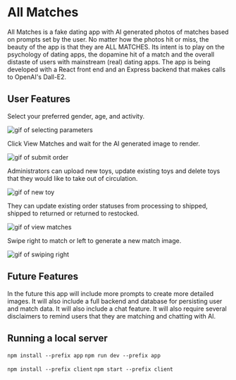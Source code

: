 # All Matches
All Matches is a fake dating app with AI generated photos of matches based on prompts set by the user. No matter how the photos hit or miss, the beauty of the app is that they are ALL MATCHES. Its intent is to play on the psychology of dating apps, the dopamine hit of a match and the overall distaste of users with mainstream (real) dating apps. The app is being developed with a React front end and an Express backend that makes calls to OpenAI's Dall-E2. 

## User Features

Select your preferred gender, age, and activity.

![gif of selecting parameters](https://media.giphy.com/media/v1.Y2lkPTc5MGI3NjExeXo1dzVoOWhncWdzb2pjazVtYTZyazBkMjRtY2o2cXZqejVnZjJnZSZlcD12MV9pbnRlcm5hbF9naWZfYnlfaWQmY3Q9Zw/1SPN1aR1Im3lj4qxYj/giphy.gif)

Click View Matches and wait for the AI generated image to render.

 ![gif of submit order](https://media.giphy.com/media/O6SvIr2AK9EGL2MVet/giphy.gif) 

Administrators can upload new toys, update existing toys and delete toys that they would like to take out of circulation.

![gif of new toy](https://media.giphy.com/media/i7jgwkIQBuMGsCTQ1S/giphy.gif)

They can update existing order statuses from processing to shipped, shipped to returned or returned to restocked.

![gif of view matches](https://media.giphy.com/media/v1.Y2lkPTc5MGI3NjExODFlenIxNXF5NmVjbzJlYTJ1ejhjanY5ZGtjY2prd2szbXJtdzdhbCZlcD12MV9pbnRlcm5hbF9naWZfYnlfaWQmY3Q9Zw/TfQHmSlNUQ0BhPLX5B/giphy.gif)

Swipe right to match or left to generate a new match image.

 ![gif of swiping right](https://media.giphy.com/media/v1.Y2lkPTc5MGI3NjExMHo2ZTVmOXozOGNyd2YxMXhhaGVubXl6NjIwdDVpN2tiOTBiam90NSZlcD12MV9pbnRlcm5hbF9naWZfYnlfaWQmY3Q9Zw/Tg8fYzHCGIBoivHHqP/giphy.gif)


## Future Features

In the future this app will include more prompts to create more detailed images. It will also include a full backend and database for persisting user and match data. It will also include a chat feature. It will also require several disclaimers to remind users that they are matching and chatting with AI. 

## Running a local server

```npm install --prefix app```
```npm run dev --prefix app```

```npm install --prefix client```
```npm start --prefix client```



